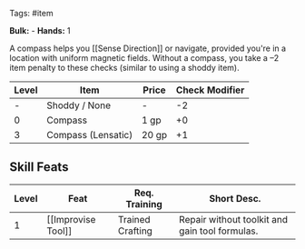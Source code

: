 Tags: #item 

**Bulk:** -
**Hands:** 1

A compass helps you [[Sense Direction]] or navigate, provided you're in a location with uniform magnetic fields. Without a compass, you take a –2 item penalty to these checks (similar to using a shoddy item).

| **Level** | **Item**           | **Price** | **Check Modifier** |
| --------- | ------------------ | --------- | ------------------ |
| -         | Shoddy / None      | -         | -2                 |
| 0         | Compass            | 1 gp      | +0                 |
| 3         | Compass (Lensatic) | 20 gp     | +1                 |

## Skill Feats

| Level | Feat               | Req. Training    | Short Desc.                                    |
| ----- | ------------------ | ---------------- | ---------------------------------------------- |
| 1     | [[Improvise Tool]] | Trained Crafting | Repair without toolkit and gain tool formulas. |
